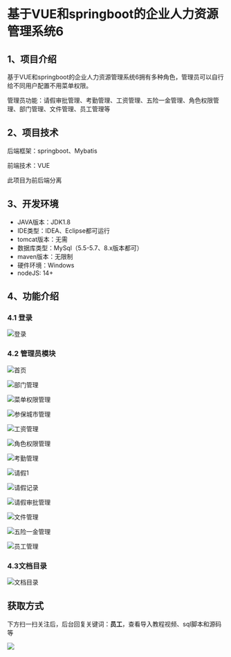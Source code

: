 # 基于VUE和springboot的企业人力资源管理系统6



## 1、项目介绍

基于VUE和springboot的企业人力资源管理系统6拥有多种角色，管理员可以自行给不同用户配置不用菜单权限。

管理员功能：请假审批管理、考勤管理、工资管理、五险一金管理、角色权限管理、部门管理、文件管理、员工管理等


## 2、项目技术

后端框架：springboot、Mybatis

前端技术：VUE

此项目为前后端分离

## 3、开发环境

- JAVA版本：JDK1.8
- IDE类型：IDEA、Eclipse都可运行
- tomcat版本：无需
- 数据库类型：MySql（5.5-5.7、8.x版本都可） 
- maven版本：无限制
- 硬件环境：Windows
- nodeJS: 14+




## 4、功能介绍

### 4.1 登录

![登录](https://www.codeshop.fun/Typora-Images/202311152202745.jpg)

### 4.2 管理员模块

![首页](https://www.codeshop.fun/Typora-Images/202311152202681.jpg)

![部门管理](https://www.codeshop.fun/Typora-Images/202311152202277.jpg)

![菜单权限管理](https://www.codeshop.fun/Typora-Images/202311152202299.jpg)

![参保城市管理](https://www.codeshop.fun/Typora-Images/202311152202310.jpg)

![工资管理](https://www.codeshop.fun/Typora-Images/202311152202942.jpg)

![角色权限管理](https://www.codeshop.fun/Typora-Images/202311152202254.jpg)

![考勤管理](https://www.codeshop.fun/Typora-Images/202311152202293.jpg)

![请假1](https://www.codeshop.fun/Typora-Images/202311152202270.jpg)

![请假记录](https://www.codeshop.fun/Typora-Images/202311152202272.jpg)

![请假审批管理](https://www.codeshop.fun/Typora-Images/202311152202283.jpg)

![文件管理](https://www.codeshop.fun/Typora-Images/202311152202315.jpg)

![五险一金管理](https://www.codeshop.fun/Typora-Images/202311152202551.jpg)

![员工管理](https://www.codeshop.fun/Typora-Images/202311152202696.jpg)

### 4.3文档目录


![文档目录](https://www.codeshop.fun/Typora-Images/202311152202752.jpg)


## 获取方式

下方扫一扫关注后，后台回复关键词：**员工**，查看导入教程视频、sql脚本和源码等

 ![](https://www.codeshop.fun/Typora-Images/202205281253739.png)
